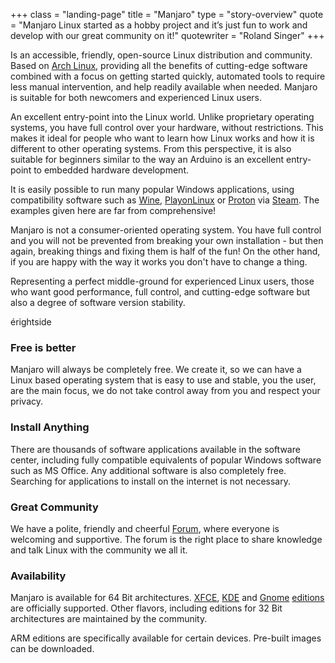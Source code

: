 +++ 
class = "landing-page" 
title = "Manjaro"
type = "story-overview"
quote = "Manjaro Linux started as a hobby project and it’s just fun to work and develop with our great community on it!"
quotewriter = "Roland Singer"
+++ 


Is an accessible, friendly, open-source Linux distribution and community. Based on [Arch Linux](https://www.archlinux.org/), providing all the benefits of cutting-edge software combined with a focus on getting started quickly, automated tools to require less manual intervention, and help readily available when needed. Manjaro is suitable for both newcomers and experienced Linux users.


An excellent entry-point into the Linux world. Unlike proprietary operating systems, you have full control over your hardware, without restrictions. This makes it ideal for people who want to learn how Linux works and how it is different to other operating systems. From this perspective, it is also suitable for beginners similar to the way an Arduino is an excellent entry-point to embedded hardware development.

It is easily possible to run many popular Windows applications, using compatibility software such as [Wine](https://www.winehq.org/), [PlayonLinux](https://www.playonlinux.com/) or [Proton](https://www.protondb.com/) via [Steam](https://store.steampowered.com/about/). The examples given here are far from comprehensive!


Manjaro is not a consumer-oriented operating system. You have full control and you will not be prevented from breaking your own installation - but then again, breaking things and fixing them is half of the fun! On the other hand, if you are happy with the way it works you don't have to change a thing.


Representing a perfect middle-ground for experienced Linux users, those who want good performance, full control, and cutting-edge software but also a degree of software version stability.

érightside
### <i class="fa fa-dollar-sign"></i> Free is better

Manjaro will always be completely free. We create it, so we can have a Linux based operating system that is easy to use and stable, you the user, are the main focus, we do not take control away from you and respect your privacy.

### <i class="fa fa-download"></i> Install Anything

There are thousands of software applications available in the software center, including fully compatible equivalents of popular Windows software such as MS Office. Any additional software is also completely free. Searching for applications to install on the internet is not necessary.

### <i class="fa fa-users"></i>Great Community

We have a polite, friendly and cheerful [Forum](https://forum.manjaro.org/), where everyone is welcoming and supportive. The forum is the right place to share knowledge and talk Linux with the community we all <i class="fa fa-heart"></i> it.

### <i class="fas fa-compact-disc"></i>Availability

Manjaro is available for 64 Bit architectures. [XFCE](https://www.xfce.org/), [KDE](https://kde.org/) and [Gnome](https://www.gnome.org/gnome-3/) [editions](/download/) are officially supported. Other flavors, including editions for 32 Bit architectures are maintained by the community.

ARM editions are specifically available for certain devices. Pre-built images can be downloaded.